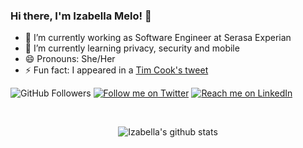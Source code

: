 ### Hi there, I'm Izabella Melo! 👋

- 🔭 I’m currently working as Software Engineer at Serasa Experian
- 🌱 I’m currently learning privacy, security and mobile
- 😄 Pronouns: She/Her
- ⚡ Fun fact: I appeared in a [Tim Cook's tweet](https://twitter.com/tim_cook/status/1135700113404260352)

![GitHub Followers](https://img.shields.io/github/followers/izmcm?style=social) [![Follow me on Twitter](https://img.shields.io/twitter/follow/izmcm?style=social)](https://twitter.com/izmcm) [![Reach me on LinkedIn](https://img.shields.io/badge/LinkedIn--_.svg?style=social&logo=linkedin&link=http:///www.linkedin.com/in/izabellacmelo/)](https://www.linkedin.com/in/izabellacmelo/)


<br/>

<p align="center">
  <img src="https://github-readme-stats.vercel.app/api?username=izmcm&show_icons=true&theme=dracula" alt="Izabella's github stats" />
</p>

<br/>
